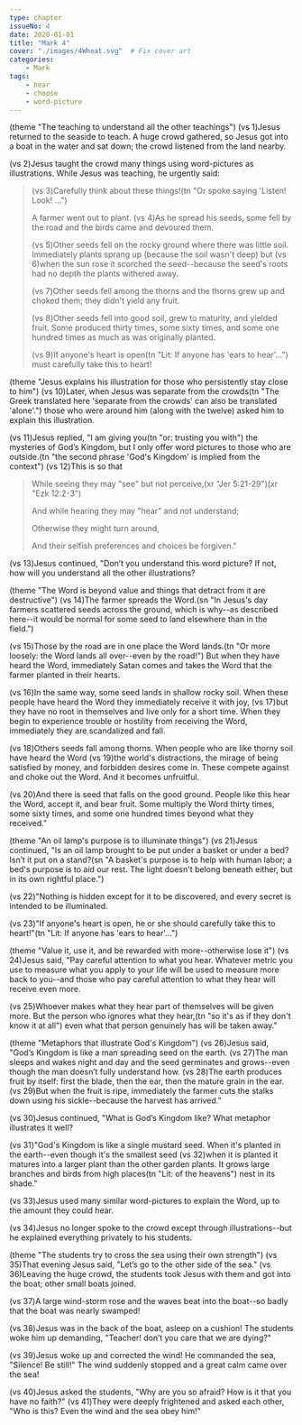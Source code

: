 ```yaml
---
type: chapter
issueNo: 4
date: 2020-01-01
title: "Mark 4"
cover: "./images/4Wheat.svg"  # Fix cover art
categories: 
    - Mark
tags:
    - hear
    - choose
    - word-picture
---
```

(theme "The teaching to understand all the other teachings")
(vs 1)Jesus returned to the seaside to teach.  A huge crowd gathered, so Jesus got into a boat in the water and sat down; the crowd listened from the land nearby.

(vs 2)Jesus taught the crowd many things using word-pictures as illustrations.  While Jesus was teaching, he urgently said:

> (vs 3)Carefully think about these things!(tn "Or spoke saying 'Listen!  Look! ...")
>
> A farmer went out to plant.  (vs 4)As he spread his seeds, some fell by the road and the birds came and devoured them.  
>
> (vs 5)Other seeds fell on the rocky ground where there was little soil.  Immediately plants sprang up (because the soil wasn't deep) but (vs 6)when the sun rose it scorched the seed--because the seed's roots had no depth the plants withered away.  
>
> (vs 7)Other seeds fell among the thorns and the thorns grew up and choked them; they didn't yield any fruit.  
>
> (vs 8)Other seeds fell into good soil, grew to maturity, and yielded fruit.  Some produced thirty times, some sixty times, and some one hundred times as much as was originally planted.
>
> (vs 9)If anyone's heart is open(tn "Lit: If anyone has 'ears to hear'...") must carefully take this to heart!

(theme "Jesus explains his illustration for those who persistently stay close to him")
(vs 10)Later, when Jesus was separate from the crowds(tn "The Greek translated here 'separate from the crowds' can also be translated 'alone'.") those who were around him (along with the twelve) asked him to explain this illustration.

(vs 11)Jesus replied, "I am giving you(tn "or: trusting you with") the mysteries of God’s Kingdom, but I only offer word pictures to those who are outside.(tn "the second phrase 'God's Kingdom' is implied from the context")  (vs 12)This is so that 

>While seeing they may "see" but not perceive,(xr "Jer 5:21-29")(xr "Ezk 12:2-3")
>
>And while hearing they may "hear" and not understand; 
>
>Otherwise they might turn around,
>
>And their selfish preferences and choices be forgiven."

(vs 13)Jesus continued, "Don’t you understand this word picture? If not, how will you understand all the other illustrations?  

(theme "The Word is beyond value and things that detract from it are destructive")
(vs 14)The farmer spreads the Word.(sn "In Jesus's day farmers scattered seeds across the ground, which is why--as described here--it would be normal for some seed to land elsewhere than in the field.")

(vs 15)Those by the road are in one place the Word lands.(tn "Or more loosely: the Word lands all over--even by the road!")  But when they have heard the Word, immediately Satan comes and takes the Word that the farmer planted in their hearts.  

(vs 16)In the same way, some seed lands in shallow rocky soil.  When these people have heard the Word they immediately receive it with joy, (vs 17)but they have no root in themselves and live only for a short time.  When they begin to experience trouble or hostility from receiving the Word, immediately they are scandalized and fall.

(vs 18)Others seeds fall among thorns.  When people who are like thorny soil have heard the Word (vs 19)the world's distractions, the mirage of being satisfied by money, and forbidden desires come in.  These compete against and choke out the Word.  And it becomes unfruitful.

(vs 20)And there is seed that falls on the good ground.  People like this hear the Word, accept it, and bear fruit.  Some multiply the Word thirty times, some sixty times, and some one hundred times beyond what they received."

(theme "An oil lamp's purpose is to illuminate things")
(vs 21)Jesus continued, "Is an oil lamp brought to be put under a basket or under a bed? Isn’t it put on a stand?(sn "A basket's purpose is to help with human labor; a bed's purpose is to aid our rest.  The light doesn't belong beneath either, but in its own rightful place.")

(vs 22)"Nothing is hidden except for it to be discovered, and every secret is intended to be illuminated.

(vs 23)"If anyone's heart is open, he or she should carefully take this to heart!"(tn "Lit: If anyone has 'ears to hear'...")

(theme "Value it, use it, and be rewarded with more--otherwise lose it")
(vs 24)Jesus said, "Pay careful attention to what you hear.  Whatever metric you use to measure what you apply to your life will be used to measure more back to you--and those who pay careful attention to what they hear will receive even more.

(vs 25)Whoever makes what they hear part of themselves will be given more.  But the person who ignores what they hear,(tn "so it's as if they don't know it at all") even what that person genuinely has will be taken away." 

(theme "Metaphors that illustrate God's Kingdom")
(vs 26)Jesus said, "God’s Kingdom is like a man spreading seed on the earth.  (vs 27)The man sleeps and wakes night and day and the seed germinates and grows--even though the man doesn’t fully understand how.  (vs 28)The earth produces fruit by itself: first the blade, then the ear, then the mature grain in the ear.  (vs 29)But when the fruit is ripe, immediately the farmer cuts the stalks down using his sickle--because the harvest has arrived."

(vs 30)Jesus continued, "What is God’s Kingdom like?  What metaphor illustrates it well?  

(vs 31)"God's Kingdom is like a single mustard seed.  When it's planted in the earth--even though it's the smallest seed (vs 32)when it is planted it matures into a larger plant than the other garden plants.  It grows large branches and birds from high places(tn "Lit: of the heavens") nest in its shade."

(vs 33)Jesus used many similar word-pictures to explain the Word, up to the amount they could hear.

(vs 34)Jesus no longer spoke to the crowd except through illustrations--but he explained everything privately to his students.

(theme "The students try to cross the sea using their own strength")
(vs 35)That evening Jesus said, "Let’s go to the other side of the sea."  (vs 36)Leaving the huge crowd, the students took Jesus with them and got into the boat; other small boats joined.  

(vs 37)A large wind-storm rose and the waves beat into the boat--so badly that the boat was nearly swamped!

(vs 38)Jesus was in the back of the boat, asleep on a cushion!  The students woke him up demanding, "Teacher! don’t you care that we are dying?"

(vs 39)Jesus woke up and corrected the wind!  He commanded the sea, "Silence!  Be still!"  The wind suddenly stopped and a great calm came over the sea!

(vs 40)Jesus asked the students, "Why are you so afraid?  How is it that you have no faith?"  (vs 41)They were deeply frightened and asked each other, "Who is this?  Even the wind and the sea obey him!"
